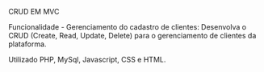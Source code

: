 CRUD EM MVC

Funcionalidade - Gerenciamento do cadastro de clientes:
Desenvolva o CRUD (Create, Read, Update, Delete) para o gerenciamento de clientes da plataforma.

Utilizado PHP, MySql, Javascript, CSS e HTML.
